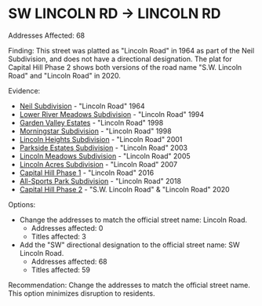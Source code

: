 # SW LINCOLN RD -> LINCOLN RD

Addresses Affected: 68

Finding: This street was platted as "Lincoln Road" in 1964 as part of the Neil Subdivision, and does not have a directional designation. The plat for Capital Hill Phase 2 shows both versions of the road name "S.W. Lincoln Road" and "Lincoln Road" in 2020.

Evidence:

- [Neil Subdivision](https://www.grantspassoregon.gov/DocumentCenter/View/31670/NEIL-SUBDIVISION?bidId=) - "Lincoln Road" 1964
- [Lower River Meadows Subdivision](https://www.grantspassoregon.gov/DocumentCenter/View/31506/LOWER-RIVER-MEADOWS-SUBDIVISION?bidId=) - "Lincoln Road" 1994
- [Garden Valley Estates](https://www.grantspassoregon.gov/DocumentCenter/View/31716/GARDEN-VALLEY-ESTATES-SUBDIVISION?bidId=) - "Lincoln Road" 1998
- [Morningstar Subdivision](https://www.grantspassoregon.gov/DocumentCenter/View/31774/MORNINGSTAR-PUD?bidId=) - "Lincoln Road" 1998
- [Lincoln Heights Subdivision](https://www.grantspassoregon.gov/DocumentCenter/View/31969/LINCOLN-HEIGHTS-SUBDIVISION?bidId=) - "Lincoln Road" 2001
- [Parkside Estates Subdivision](https://www.grantspassoregon.gov/DocumentCenter/View/31666/PARKSIDE-ESTATES-SUBDIVISION?bidId=) - "Lincoln Road" 2003
- [Lincoln Meadows Subdivision](https://www.grantspassoregon.gov/DocumentCenter/View/31701/LINCOLN-MEADOWS-SUBDIVISION?bidId=) - "Lincoln Road" 2005
- [Lincoln Acres Subdivision](https://www.grantspassoregon.gov/DocumentCenter/View/32008/LINCOLN-ACRES-SUBDIVISION?bidId=) - "Lincoln Road" 2007
- [Capital Hill Phase 1](https://www.grantspassoregon.gov/DocumentCenter/View/31765/CAPITAL-HILL-PHASE-1?bidId=) - "Lincoln Road" 2016
- [All-Sports Park Subdivision](https://www.grantspassoregon.gov/DocumentCenter/View/31809/ALL-SPORTS-PARK-SUBDIVISION?bidId=) - "Lincoln Road" 2018
- [Capital Hill Phase 2](https://www.grantspassoregon.gov/DocumentCenter/View/31450/CAPITAL-HILL-PHASE-2?bidId=) - "S.W. Lincoln Road" & "Lincoln Road" 2020

Options:

- Change the addresses to match the official street name: Lincoln Road.
  - Addresses affected: 0
  - Titles affected: 3
- Add the "SW" directional designation to the official street name: SW Lincoln Road.
  - Addresses affected: 68
  - Titles affected: 59

Recommendation: Change the addresses to match the official street name. This option minimizes disruption to residents.
